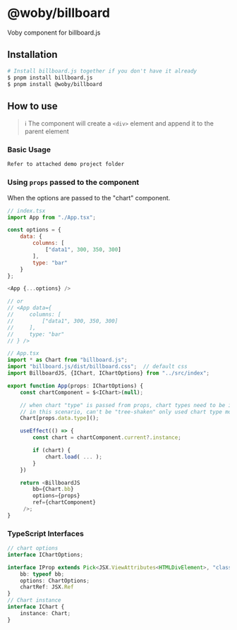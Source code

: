 # @woby/billboard

Voby component for billboard.js

## Installation

```bash
# Install billboard.js together if you don't have it already
$ pnpm install billboard.js
$ pnpm install @woby/billboard
```

## How to use

> ℹ️ The component will create a `<div>` element and append it to the parent element

### Basic Usage

```jsx
Refer to attached demo project folder

```

### Using `props` passed to the component

When the options are passed to the "chart" component.

```js
// index.tsx
import App from "./App.tsx";

const options = {
    data: {
        columns: [
            ["data1", 300, 350, 300]
        ],
        type: "bar"
    }
};

<App {...options} />

// or
// <App data={
//     columns: [
//         ["data1", 300, 350, 300]
//     ],
//     type: "bar"
// } />

// App.tsx
import * as Chart from "billboard.js";
import "billboard.js/dist/billboard.css";  // default css
import BillboardJS, {IChart, IChartOptions} from "../src/index";

export function App(props: IChartOptions) {
    const chartComponent = $<IChart>(null);

    // when chart "type" is passed from props, chart types need to be initialized separately.
    // in this scenario, can't be "tree-shaken" only used chart type modules.
    Chart[props.data.type]();

    useEffect(() => {
        const chart = chartComponent.current?.instance;

        if (chart) {
            chart.load( ... );
        }
    })

    return <BillboardJS
        bb={Chart.bb}
        options={props}
        ref={chartComponent}
     />;
}
```

### TypeScript Interfaces

```ts
// chart options
interface IChartOptions;

interface IProp extends Pick<JSX.ViewAttributes<HTMLDivElement>, "className" | "style"> {
    bb: typeof bb;
    options: ChartOptions;
    chartRef: JSX.Ref
}
// Chart instance
interface IChart {
	instance: Chart;
}
```
